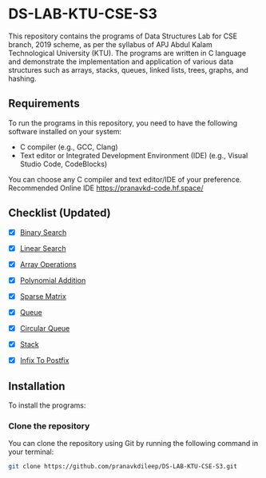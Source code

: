# DS-LAB-KTU-CSE-S3

This repository contains the programs of Data Structures Lab for CSE branch, 2019 scheme, as per the syllabus of APJ Abdul Kalam Technological University (KTU). The programs are written in C language and demonstrate the implementation and application of various data structures such as arrays, stacks, queues, linked lists, trees, graphs, and hashing.

## Requirements

To run the programs in this repository, you need to have the following software installed on your system:

- C compiler (e.g., GCC, Clang)
- Text editor or Integrated Development Environment (IDE) (e.g., Visual Studio Code, CodeBlocks)

You can choose any C compiler and text editor/IDE of your preference.
Recommended Online IDE https://pranavkd-code.hf.space/

## Checklist (Updated)

- [x] [Binary Search](https://github.com/pranavkdileep/DS-LAB-KTU-CSE-S3/blob/main/BINARY%20SEARCH.c)
- [x] [Linear Search](https://github.com/pranavkdileep/DS-LAB-KTU-CSE-S3/blob/main/LINEAR%20SEARCH.c)
- [x] [Array Operations](https://github.com/pranavkdileep/DS-LAB-KTU-CSE-S3/blob/main/ARRAY%20OPERATIONS.c)
- [x] [Polynomial Addition](https://github.com/pranavkdileep/DS-LAB-KTU-CSE-S3/blob/main/POLYNOMIAL%20ADDITION%20USING%20ARRAY.c)
- [x] [Sparse Matrix](https://github.com/pranavkdileep/DS-LAB-KTU-CSE-S3/blob/main/SPARSE%20MATRIX%20REPRESENTATION.c)
- [x] [Queue](https://github.com/pranavkdileep/DS-LAB-KTU-CSE-S3/blob/main/queue.c)
- [x] [Circular Queue](https://github.com/pranavkdileep/DS-LAB-KTU-CSE-S3/blob/main/circularqueue.c)
- [x] [Stack](https://github.com/pranavkdileep/DS-LAB-KTU-CSE-S3/blob/main/stack.c)
- [x] [Infix To Postfix](https://github.com/pranavkdileep/DS-LAB-KTU-CSE-S3/blob/main/infixToPostfix.c)


## Installation

To install the programs: 

### Clone the repository

You can clone the repository using Git by running the following command in your terminal:

```bash
git clone https://github.com/pranavkdileep/DS-LAB-KTU-CSE-S3.git
